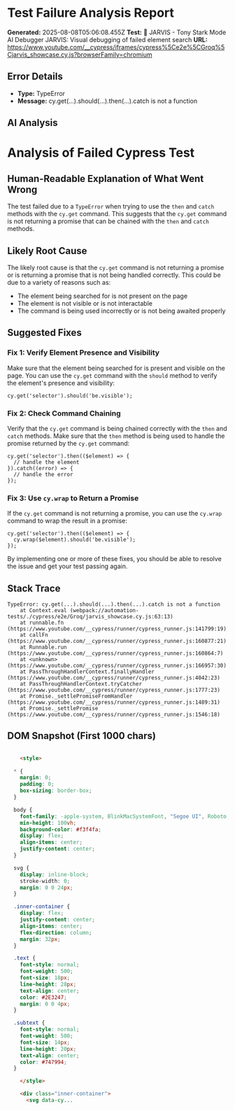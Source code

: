 
# Test Failure Analysis Report

**Generated:** 2025-08-08T05:06:08.455Z
**Test:** 🤖 JARVIS - Tony Stark Mode AI Debugger JARVIS: Visual debugging of failed element search
**URL:** https://www.youtube.com/__cypress/iframes/cypress%5Ce2e%5CGroq%5Cjarvis_showcase.cy.js?browserFamily=chromium

## Error Details
- **Type:** TypeError
- **Message:** cy.get(...).should(...).then(...).catch is not a function

## AI Analysis
# Analysis of Failed Cypress Test

## Human-Readable Explanation of What Went Wrong

The test failed due to a `TypeError` when trying to use the `then` and `catch` methods with the `cy.get` command. This suggests that the `cy.get` command is not returning a promise that can be chained with the `then` and `catch` methods.

## Likely Root Cause

The likely root cause is that the `cy.get` command is not returning a promise or is returning a promise that is not being handled correctly. This could be due to a variety of reasons such as:

* The element being searched for is not present on the page
* The element is not visible or is not interactable
* The command is being used incorrectly or is not being awaited properly

## Suggested Fixes

### Fix 1: Verify Element Presence and Visibility

Make sure that the element being searched for is present and visible on the page. You can use the `cy.get` command with the `should` method to verify the element's presence and visibility:
```cypress
cy.get('selector').should('be.visible');
```
### Fix 2: Check Command Chaining

Verify that the `cy.get` command is being chained correctly with the `then` and `catch` methods. Make sure that the `then` method is being used to handle the promise returned by the `cy.get` command:
```cypress
cy.get('selector').then(($element) => {
  // handle the element
}).catch((error) => {
  // handle the error
});
```
### Fix 3: Use `cy.wrap` to Return a Promise

If the `cy.get` command is not returning a promise, you can use the `cy.wrap` command to wrap the result in a promise:
```cypress
cy.get('selector').then(($element) => {
  cy.wrap($element).should('be.visible');
});
```
By implementing one or more of these fixes, you should be able to resolve the issue and get your test passing again.

## Stack Trace
```
TypeError: cy.get(...).should(...).then(...).catch is not a function
    at Context.eval (webpack://automation-tests/./cypress/e2e/Groq/jarvis_showcase.cy.js:63:13)
    at runnable.fn (https://www.youtube.com/__cypress/runner/cypress_runner.js:141799:19)
    at callFn (https://www.youtube.com/__cypress/runner/cypress_runner.js:160877:21)
    at Runnable.run (https://www.youtube.com/__cypress/runner/cypress_runner.js:160864:7)
    at <unknown> (https://www.youtube.com/__cypress/runner/cypress_runner.js:166957:30)
    at PassThroughHandlerContext.finallyHandler (https://www.youtube.com/__cypress/runner/cypress_runner.js:4042:23)
    at PassThroughHandlerContext.tryCatcher (https://www.youtube.com/__cypress/runner/cypress_runner.js:1777:23)
    at Promise._settlePromiseFromHandler (https://www.youtube.com/__cypress/runner/cypress_runner.js:1489:31)
    at Promise._settlePromise (https://www.youtube.com/__cypress/runner/cypress_runner.js:1546:18)
```

## DOM Snapshot (First 1000 chars)
```html

    <style>
      
  * { 
    margin: 0;
    padding: 0;
    box-sizing: border-box;
  }

  body {
    font-family: -apple-system, BlinkMacSystemFont, "Segoe UI", Roboto, Oxygen-Sans, Ubuntu, Cantarell, "Helvetica Neue", Helvetica, Arial, sans-serif;
    min-height: 100vh;
    background-color: #f3f4fa;
    display: flex;
    align-items: center;
    justify-content: center;
  }

  svg {
    display: inline-block;
    stroke-width: 0;
    margin: 0 0 24px;
  }

  .inner-container {
    display: flex;
    justify-content: center;
    align-items: center;
    flex-direction: column;
    margin: 32px;
  }

  .text {
    font-style: normal;
    font-weight: 500;
    font-size: 18px;
    line-height: 28px;
    text-align: center;
    color: #2E3247;
    margin: 0 0 4px;
  }

  .subtext {
    font-style: normal;
    font-weight: 500;
    font-size: 14px;
    line-height: 20px;
    text-align: center;
    color: #747994;
  }

    </style>

    <div class="inner-container">
      <svg data-cy...
```
